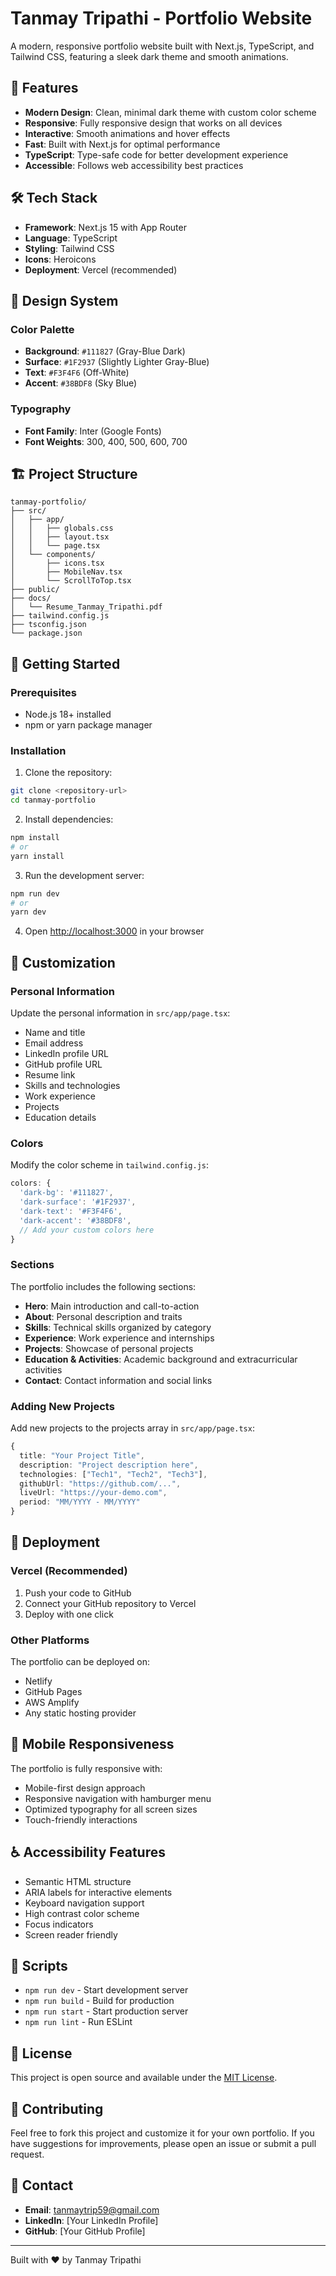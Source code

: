 # Tanmay Tripathi - Portfolio Website

A modern, responsive portfolio website built with Next.js, TypeScript, and Tailwind CSS, featuring a sleek dark theme and smooth animations.

## 🚀 Features

- **Modern Design**: Clean, minimal dark theme with custom color scheme
- **Responsive**: Fully responsive design that works on all devices
- **Interactive**: Smooth animations and hover effects
- **Fast**: Built with Next.js for optimal performance
- **TypeScript**: Type-safe code for better development experience
- **Accessible**: Follows web accessibility best practices

## 🛠️ Tech Stack

- **Framework**: Next.js 15 with App Router
- **Language**: TypeScript
- **Styling**: Tailwind CSS
- **Icons**: Heroicons
- **Deployment**: Vercel (recommended)

## 🎨 Design System

### Color Palette
- **Background**: `#111827` (Gray-Blue Dark)
- **Surface**: `#1F2937` (Slightly Lighter Gray-Blue)
- **Text**: `#F3F4F6` (Off-White)
- **Accent**: `#38BDF8` (Sky Blue)

### Typography
- **Font Family**: Inter (Google Fonts)
- **Font Weights**: 300, 400, 500, 600, 700

## 🏗️ Project Structure

```
tanmay-portfolio/
├── src/
│   ├── app/
│   │   ├── globals.css
│   │   ├── layout.tsx
│   │   └── page.tsx
│   └── components/
│       ├── icons.tsx
│       ├── MobileNav.tsx
│       └── ScrollToTop.tsx
├── public/
├── docs/
│   └── Resume_Tanmay_Tripathi.pdf
├── tailwind.config.js
├── tsconfig.json
└── package.json
```

## 🚀 Getting Started

### Prerequisites
- Node.js 18+ installed
- npm or yarn package manager

### Installation

1. Clone the repository:
```bash
git clone <repository-url>
cd tanmay-portfolio
```

2. Install dependencies:
```bash
npm install
# or
yarn install
```

3. Run the development server:
```bash
npm run dev
# or
yarn dev
```

4. Open [http://localhost:3000](http://localhost:3000) in your browser

## 📝 Customization

### Personal Information
Update the personal information in `src/app/page.tsx`:
- Name and title
- Email address
- LinkedIn profile URL
- GitHub profile URL
- Resume link
- Skills and technologies
- Work experience
- Projects
- Education details

### Colors
Modify the color scheme in `tailwind.config.js`:
```javascript
colors: {
  'dark-bg': '#111827',
  'dark-surface': '#1F2937',
  'dark-text': '#F3F4F6',
  'dark-accent': '#38BDF8',
  // Add your custom colors here
}
```

### Sections
The portfolio includes the following sections:
- **Hero**: Main introduction and call-to-action
- **About**: Personal description and traits
- **Skills**: Technical skills organized by category
- **Experience**: Work experience and internships
- **Projects**: Showcase of personal projects
- **Education & Activities**: Academic background and extracurricular activities
- **Contact**: Contact information and social links

### Adding New Projects
Add new projects to the projects array in `src/app/page.tsx`:
```typescript
{
  title: "Your Project Title",
  description: "Project description here",
  technologies: ["Tech1", "Tech2", "Tech3"],
  githubUrl: "https://github.com/...",
  liveUrl: "https://your-demo.com",
  period: "MM/YYYY - MM/YYYY"
}
```

## 🚀 Deployment

### Vercel (Recommended)
1. Push your code to GitHub
2. Connect your GitHub repository to Vercel
3. Deploy with one click

### Other Platforms
The portfolio can be deployed on:
- Netlify
- GitHub Pages
- AWS Amplify
- Any static hosting provider

## 📱 Mobile Responsiveness

The portfolio is fully responsive with:
- Mobile-first design approach
- Responsive navigation with hamburger menu
- Optimized typography for all screen sizes
- Touch-friendly interactions

## ♿ Accessibility Features

- Semantic HTML structure
- ARIA labels for interactive elements
- Keyboard navigation support
- High contrast color scheme
- Focus indicators
- Screen reader friendly

## 🔧 Scripts

- `npm run dev` - Start development server
- `npm run build` - Build for production
- `npm run start` - Start production server
- `npm run lint` - Run ESLint

## 📄 License

This project is open source and available under the [MIT License](LICENSE).

## 🤝 Contributing

Feel free to fork this project and customize it for your own portfolio. If you have suggestions for improvements, please open an issue or submit a pull request.

## 📧 Contact

- **Email**: tanmaytrip59@gmail.com
- **LinkedIn**: [Your LinkedIn Profile]
- **GitHub**: [Your GitHub Profile]

---

Built with ❤️ by Tanmay Tripathi